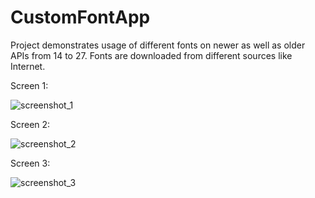 # CustomFontApp
Project demonstrates usage of different fonts on newer as well as older APIs from 14 to 27. Fonts are downloaded from different sources like Internet.

Screen 1:

![screenshot_1](https://user-images.githubusercontent.com/31159892/44617241-ecf9b900-a87c-11e8-953d-d4820e3af865.png)

Screen 2:

![screenshot_2](https://user-images.githubusercontent.com/31159892/44617245-f1be6d00-a87c-11e8-89ed-193bb46b5e06.png)

Screen 3:

![screenshot_3](https://user-images.githubusercontent.com/31159892/44617246-f4b95d80-a87c-11e8-802c-3049020b2ddf.png)
